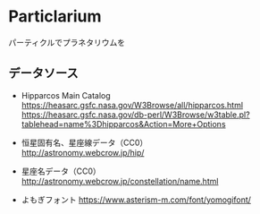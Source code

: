 # Particlarium

パーティクルでプラネタリウムを

## データソース

* Hipparcos Main Catalog  
  https://heasarc.gsfc.nasa.gov/W3Browse/all/hipparcos.html  
  https://heasarc.gsfc.nasa.gov/db-perl/W3Browse/w3table.pl?tablehead=name%3Dhipparcos&Action=More+Options
* 恒星固有名、星座線データ（CC0）  
  http://astronomy.webcrow.jp/hip/
* 星座名データ（CC0）  
  http://astronomy.webcrow.jp/constellation/name.html

* よもぎフォント
  https://www.asterism-m.com/font/yomogifont/
